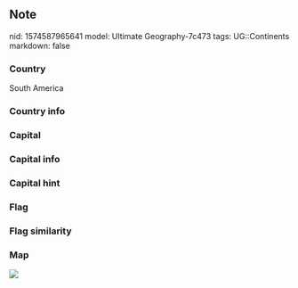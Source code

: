 ## Note
nid: 1574587965641
model: Ultimate Geography-7c473
tags: UG::Continents
markdown: false

### Country
South America

### Country info


### Capital


### Capital info


### Capital hint


### Flag


### Flag similarity


### Map
<img src="ug-map-south_america-nobox.png">
